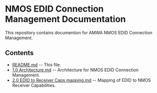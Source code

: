 # NMOS EDID Connection Management Documentation

This repository contains documention for AMWA NMOS EDID Connection Management.

## Contents

- [README.md](README.md) -- This file.
- [1.0 Architecture.md](1.0.%20Architecture.md) -- Architecture for NMOS EDID Connection Management.
- [2.0 EDID to Receiver Caps mapping.md](2.0%20EDID%20to%20Receiver%20Caps%20mapping.md) -- Mapping of EDID to NMOS Receiver Capabilities.
